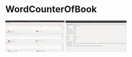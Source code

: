 # WordCounterOfBook

<img src="resources/appDisplayPerfomanceGraphs.png" height="100"/>

<img src="resources/appDisplayPerformanceProperties.png" height="100"/>
